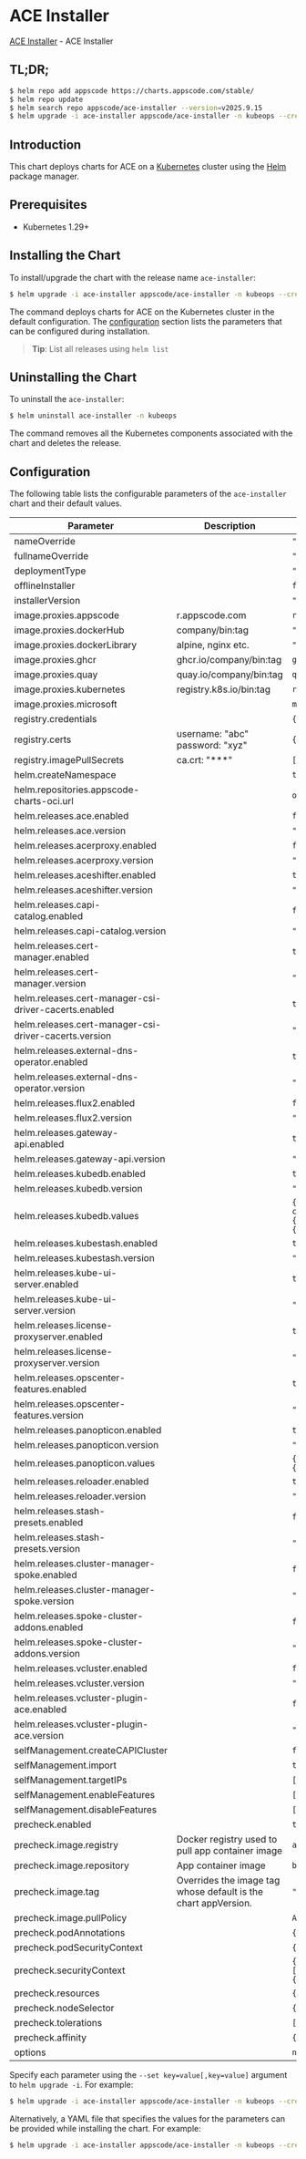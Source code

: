 # ACE Installer

[ACE Installer](https://github.com/appscode-cloud/installer) - ACE Installer

## TL;DR;

```bash
$ helm repo add appscode https://charts.appscode.com/stable/
$ helm repo update
$ helm search repo appscode/ace-installer --version=v2025.9.15
$ helm upgrade -i ace-installer appscode/ace-installer -n kubeops --create-namespace --version=v2025.9.15
```

## Introduction

This chart deploys charts for ACE on a [Kubernetes](http://kubernetes.io) cluster using the [Helm](https://helm.sh) package manager.

## Prerequisites

- Kubernetes 1.29+

## Installing the Chart

To install/upgrade the chart with the release name `ace-installer`:

```bash
$ helm upgrade -i ace-installer appscode/ace-installer -n kubeops --create-namespace --version=v2025.9.15
```

The command deploys charts for ACE on the Kubernetes cluster in the default configuration. The [configuration](#configuration) section lists the parameters that can be configured during installation.

> **Tip**: List all releases using `helm list`

## Uninstalling the Chart

To uninstall the `ace-installer`:

```bash
$ helm uninstall ace-installer -n kubeops
```

The command removes all the Kubernetes components associated with the chart and deletes the release.

## Configuration

The following table lists the configurable parameters of the `ace-installer` chart and their default values.

|                       Parameter                       |                          Description                           |                                                                                                                                                         Default                                                                                                                                                         |
|-------------------------------------------------------|----------------------------------------------------------------|-------------------------------------------------------------------------------------------------------------------------------------------------------------------------------------------------------------------------------------------------------------------------------------------------------------------------|
| nameOverride                                          |                                                                | <code>""</code>                                                                                                                                                                                                                                                                                                         |
| fullnameOverride                                      |                                                                | <code>""</code>                                                                                                                                                                                                                                                                                                         |
| deploymentType                                        |                                                                | <code>""</code>                                                                                                                                                                                                                                                                                                         |
| offlineInstaller                                      |                                                                | <code>false</code>                                                                                                                                                                                                                                                                                                      |
| installerVersion                                      |                                                                | <code>""</code>                                                                                                                                                                                                                                                                                                         |
| image.proxies.appscode                                | r.appscode.com                                                 | <code>r.appscode.com</code>                                                                                                                                                                                                                                                                                             |
| image.proxies.dockerHub                               | company/bin:tag                                                | <code>""</code>                                                                                                                                                                                                                                                                                                         |
| image.proxies.dockerLibrary                           | alpine, nginx etc.                                             | <code>""</code>                                                                                                                                                                                                                                                                                                         |
| image.proxies.ghcr                                    | ghcr.io/company/bin:tag                                        | <code>ghcr.io</code>                                                                                                                                                                                                                                                                                                    |
| image.proxies.quay                                    | quay.io/company/bin:tag                                        | <code>quay.io</code>                                                                                                                                                                                                                                                                                                    |
| image.proxies.kubernetes                              | registry.k8s.io/bin:tag                                        | <code>registry.k8s.io</code>                                                                                                                                                                                                                                                                                            |
| image.proxies.microsoft                               |                                                                | <code>mcr.microsoft.com</code>                                                                                                                                                                                                                                                                                          |
| registry.credentials                                  |                                                                | <code>{}</code>                                                                                                                                                                                                                                                                                                         |
| registry.certs                                        | username: "abc" password: "xyz"                                | <code>{}</code>                                                                                                                                                                                                                                                                                                         |
| registry.imagePullSecrets                             | ca.crt: "***"                                                  | <code>[]</code>                                                                                                                                                                                                                                                                                                         |
| helm.createNamespace                                  |                                                                | <code>true</code>                                                                                                                                                                                                                                                                                                       |
| helm.repositories.appscode-charts-oci.url             |                                                                | <code>oci://ghcr.io/appscode-charts</code>                                                                                                                                                                                                                                                                              |
| helm.releases.ace.enabled                             |                                                                | <code>false</code>                                                                                                                                                                                                                                                                                                      |
| helm.releases.ace.version                             |                                                                | <code>"v2025.9.15"</code>                                                                                                                                                                                                                                                                                               |
| helm.releases.acerproxy.enabled                       |                                                                | <code>false</code>                                                                                                                                                                                                                                                                                                      |
| helm.releases.acerproxy.version                       |                                                                | <code>"v2025.9.15"</code>                                                                                                                                                                                                                                                                                               |
| helm.releases.aceshifter.enabled                      |                                                                | <code>true</code>                                                                                                                                                                                                                                                                                                       |
| helm.releases.aceshifter.version                      |                                                                | <code>"v2025.9.15"</code>                                                                                                                                                                                                                                                                                               |
| helm.releases.capi-catalog.enabled                    |                                                                | <code>false</code>                                                                                                                                                                                                                                                                                                      |
| helm.releases.capi-catalog.version                    |                                                                | <code>"v2024.10.24"</code>                                                                                                                                                                                                                                                                                              |
| helm.releases.cert-manager.enabled                    |                                                                | <code>true</code>                                                                                                                                                                                                                                                                                                       |
| helm.releases.cert-manager.version                    |                                                                | <code>"v1.18.2"</code>                                                                                                                                                                                                                                                                                                  |
| helm.releases.cert-manager-csi-driver-cacerts.enabled |                                                                | <code>true</code>                                                                                                                                                                                                                                                                                                       |
| helm.releases.cert-manager-csi-driver-cacerts.version |                                                                | <code>"v2025.7.31"</code>                                                                                                                                                                                                                                                                                               |
| helm.releases.external-dns-operator.enabled           |                                                                | <code>true</code>                                                                                                                                                                                                                                                                                                       |
| helm.releases.external-dns-operator.version           |                                                                | <code>"v2024.4.19"</code>                                                                                                                                                                                                                                                                                               |
| helm.releases.flux2.enabled                           |                                                                | <code>false</code>                                                                                                                                                                                                                                                                                                      |
| helm.releases.flux2.version                           |                                                                | <code>"2.16.4"</code>                                                                                                                                                                                                                                                                                                   |
| helm.releases.gateway-api.enabled                     |                                                                | <code>true</code>                                                                                                                                                                                                                                                                                                       |
| helm.releases.gateway-api.version                     |                                                                | <code>"v2025.3.14"</code>                                                                                                                                                                                                                                                                                               |
| helm.releases.kubedb.enabled                          |                                                                | <code>true</code>                                                                                                                                                                                                                                                                                                       |
| helm.releases.kubedb.version                          |                                                                | <code>"v2025.8.31"</code>                                                                                                                                                                                                                                                                                               |
| helm.releases.kubedb.values                           |                                                                | <code>{"kubedb-autoscaler":{"enabled":true},"kubedb-catalog":{"enabled":true},"kubedb-kubestash-catalog":{"enabled":true},"kubedb-metrics":{"enabled":false},"kubedb-ops-manager":{"enabled":true},"kubedb-provisioner":{"enabled":true},"kubedb-schema-manager":{"enabled":false},"sidekick":{"enabled":false}}</code> |
| helm.releases.kubestash.enabled                       |                                                                | <code>true</code>                                                                                                                                                                                                                                                                                                       |
| helm.releases.kubestash.version                       |                                                                | <code>"v2025.7.31"</code>                                                                                                                                                                                                                                                                                               |
| helm.releases.kube-ui-server.enabled                  |                                                                | <code>true</code>                                                                                                                                                                                                                                                                                                       |
| helm.releases.kube-ui-server.version                  |                                                                | <code>"v2025.9.15"</code>                                                                                                                                                                                                                                                                                               |
| helm.releases.license-proxyserver.enabled             |                                                                | <code>true</code>                                                                                                                                                                                                                                                                                                       |
| helm.releases.license-proxyserver.version             |                                                                | <code>"v2025.5.16"</code>                                                                                                                                                                                                                                                                                               |
| helm.releases.opscenter-features.enabled              |                                                                | <code>true</code>                                                                                                                                                                                                                                                                                                       |
| helm.releases.opscenter-features.version              |                                                                | <code>"v2025.9.15"</code>                                                                                                                                                                                                                                                                                               |
| helm.releases.panopticon.enabled                      |                                                                | <code>true</code>                                                                                                                                                                                                                                                                                                       |
| helm.releases.panopticon.version                      |                                                                | <code>"v2025.6.30"</code>                                                                                                                                                                                                                                                                                               |
| helm.releases.panopticon.values                       |                                                                | <code>{"monitoring":{"agent":"prometheus.io/operator","enabled":true,"serviceMonitor":{"labels":{"release":"kube-prometheus-stack"}}}}</code>                                                                                                                                                                           |
| helm.releases.reloader.enabled                        |                                                                | <code>true</code>                                                                                                                                                                                                                                                                                                       |
| helm.releases.reloader.version                        |                                                                | <code>"1.0.79"</code>                                                                                                                                                                                                                                                                                                   |
| helm.releases.stash-presets.enabled                   |                                                                | <code>false</code>                                                                                                                                                                                                                                                                                                      |
| helm.releases.stash-presets.version                   |                                                                | <code>"v2025.9.15"</code>                                                                                                                                                                                                                                                                                               |
| helm.releases.cluster-manager-spoke.enabled           |                                                                | <code>false</code>                                                                                                                                                                                                                                                                                                      |
| helm.releases.cluster-manager-spoke.version           |                                                                | <code>"v2025.7.31"</code>                                                                                                                                                                                                                                                                                               |
| helm.releases.spoke-cluster-addons.enabled            |                                                                | <code>false</code>                                                                                                                                                                                                                                                                                                      |
| helm.releases.spoke-cluster-addons.version            |                                                                | <code>"v2025.8.31"</code>                                                                                                                                                                                                                                                                                               |
| helm.releases.vcluster.enabled                        |                                                                | <code>false</code>                                                                                                                                                                                                                                                                                                      |
| helm.releases.vcluster.version                        |                                                                | <code>"0.22.4"</code>                                                                                                                                                                                                                                                                                                   |
| helm.releases.vcluster-plugin-ace.enabled             |                                                                | <code>false</code>                                                                                                                                                                                                                                                                                                      |
| helm.releases.vcluster-plugin-ace.version             |                                                                | <code>"v0.0.3"</code>                                                                                                                                                                                                                                                                                                   |
| selfManagement.createCAPICluster                      |                                                                | <code>false</code>                                                                                                                                                                                                                                                                                                      |
| selfManagement.import                                 |                                                                | <code>true</code>                                                                                                                                                                                                                                                                                                       |
| selfManagement.targetIPs                              |                                                                | <code>[]</code>                                                                                                                                                                                                                                                                                                         |
| selfManagement.enableFeatures                         |                                                                | <code>[]</code>                                                                                                                                                                                                                                                                                                         |
| selfManagement.disableFeatures                        |                                                                | <code>[]</code>                                                                                                                                                                                                                                                                                                         |
| precheck.enabled                                      |                                                                | <code>true</code>                                                                                                                                                                                                                                                                                                       |
| precheck.image.registry                               | Docker registry used to pull app container image               | <code>appscode</code>                                                                                                                                                                                                                                                                                                   |
| precheck.image.repository                             | App container image                                            | <code>b3</code>                                                                                                                                                                                                                                                                                                         |
| precheck.image.tag                                    | Overrides the image tag whose default is the chart appVersion. | <code>""</code>                                                                                                                                                                                                                                                                                                         |
| precheck.image.pullPolicy                             |                                                                | <code>Always</code>                                                                                                                                                                                                                                                                                                     |
| precheck.podAnnotations                               |                                                                | <code>{}</code>                                                                                                                                                                                                                                                                                                         |
| precheck.podSecurityContext                           |                                                                | <code>{}</code>                                                                                                                                                                                                                                                                                                         |
| precheck.securityContext                              |                                                                | <code>{"allowPrivilegeEscalation":false,"capabilities":{"drop":["ALL"]},"readOnlyRootFilesystem":true,"runAsNonRoot":true,"runAsUser":65534,"seccompProfile":{"type":"RuntimeDefault"}}</code>                                                                                                                          |
| precheck.resources                                    |                                                                | <code>{}</code>                                                                                                                                                                                                                                                                                                         |
| precheck.nodeSelector                                 |                                                                | <code>{}</code>                                                                                                                                                                                                                                                                                                         |
| precheck.tolerations                                  |                                                                | <code>[]</code>                                                                                                                                                                                                                                                                                                         |
| precheck.affinity                                     |                                                                | <code>{}</code>                                                                                                                                                                                                                                                                                                         |
| options                                               |                                                                | <code>null</code>                                                                                                                                                                                                                                                                                                       |


Specify each parameter using the `--set key=value[,key=value]` argument to `helm upgrade -i`. For example:

```bash
$ helm upgrade -i ace-installer appscode/ace-installer -n kubeops --create-namespace --version=v2025.9.15 --set image.proxies.appscode=r.appscode.com
```

Alternatively, a YAML file that specifies the values for the parameters can be provided while
installing the chart. For example:

```bash
$ helm upgrade -i ace-installer appscode/ace-installer -n kubeops --create-namespace --version=v2025.9.15 --values values.yaml
```
